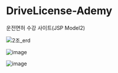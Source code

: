 # DriveLicense-Ademy
운전면허 수강 사이트(JSP Model2)

![2조_erd](https://user-images.githubusercontent.com/94349690/147401509-68115e97-0021-4019-ba68-7b7a0ea21036.png)



![image](https://user-images.githubusercontent.com/94349690/147401542-b7fc4930-34f6-40c4-a985-c2804df51cec.png)

![image](https://user-images.githubusercontent.com/94349690/147401561-4f23c329-00e6-4131-9c92-d131002ec4ca.png)


